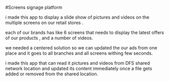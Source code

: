 #Screens signage platform 

i made this app to display a slide show of pictures and videos on the multiple  screens on our retail stores .

each of our brands has like 6 screens that needs to display the latest offers of our products , and  a number of videos.

we needed a centered solution so we can updated the our ads from one place and it goes to all branches and all screens withing few seconds.

 

i made this app that can read it pictures and videos from DFS shared network location and updated its content immediately once a file gets added or removed from the shared location.
